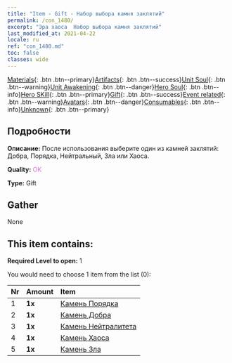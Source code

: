 ```yaml
---
title: "Item - Gift - Набор выбора камня заклятий"
permalink: /con_1480/
excerpt: "Эра хаоса  Набор выбора камня заклятий"
last_modified_at: 2021-04-22
locale: ru
ref: "con_1480.md"
toc: false
classes: wide
---
```

 [Materials](/ItemsRU/){: .btn .btn--primary}[Artifacts](/ItemsRU/Artifacts/){: .btn .btn--success}[Unit Soul](/ItemsRU/UnitSoul/){: .btn .btn--warning}[Unit Awakening](/ItemsRU/UnitAwakening/){: .btn .btn--danger}[Hero Soul](/ItemsRU/HeroSoul/){: .btn .btn--info}[Hero SKill](/ItemsRU/HeroSkill/){: .btn .btn--primary}[Gift](/ItemsRU/Gift/){: .btn .btn--success}[Event related](/ItemsRU/Events/){: .btn .btn--warning}[Avatars](/ItemsRU/Avatars/){: .btn .btn--danger}[Consumables](/ItemsRU/Consumables/){: .btn .btn--info}[Unknown](/ItemsRU/Unknown/){: .btn .btn--primary}

## Подробности
 **Описание:** После использования выберите один из камней заклятий: Добра, Порядка, Нейтральный, Зла или Хаоса.

 **Quality:** <span style="color: #DA70D6">OK</span>

 **Type:** Gift

## Gather

  None

## This item contains:

 **Required Level to open:** 1

 You would need to choose 1 item from the list (0):

  | Nr | Amount |     Item    |
  |:---|:-------|:------------|
  | 1 |  **1x** | [Камень Порядка](/ru/Items/con_1123/) |  | 
  | 2 |  **1x** | [Камень Добра](/ru/Items/con_1124/) |  | 
  | 3 |  **1x** | [Камень Нейтралитета](/ru/Items/con_1125/) |  | 
  | 4 |  **1x** | [Камень Хаоса](/ru/Items/con_1126/) |  | 
  | 5 |  **1x** | [Камень Зла](/ru/Items/con_1127/) |  | 
